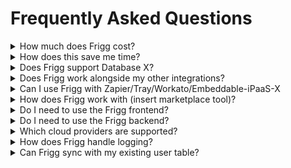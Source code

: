 # Frequently Asked Questions

<details>

<summary>How much does Frigg cost?</summary>



</details>

<details>

<summary>How does this save me time?</summary>









</details>

<details>

<summary>Does Frigg support Database X?</summary>



</details>

<details>

<summary>Does Frigg work alongside my other integrations?</summary>



</details>

<details>

<summary>Can I use Frigg with Zapier/Tray/Workato/Embeddable-iPaaS-X</summary>



</details>

<details>

<summary>How does Frigg work with (insert marketplace tool)?</summary>



</details>

<details>

<summary>Do I need to use the Frigg frontend?</summary>



</details>

<details>

<summary>Do I need to use the Frigg backend?</summary>



</details>

<details>

<summary>Which cloud providers are supported?</summary>



</details>

<details>

<summary>How does Frigg handle logging?</summary>



</details>

<details>

<summary>Can Frigg sync with my existing user table?</summary>



</details>
